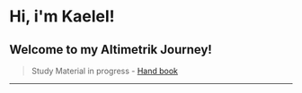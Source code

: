 # **Hi, i'm Kaelel!**
## Welcome to my Altimetrik Journey!

>Study Material in progress - [Hand book](https://docs.google.com/document/d/1eut8DhomEbH4-tN0QTPsvpyYxc6aCdzE8x-ksD5hnZI/edit?usp=sharing "docs.google.com/document")
---
